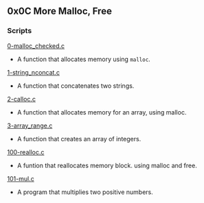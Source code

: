 ## 0x0C More Malloc, Free

### Scripts
[0-malloc_checked.c](./0-malloc_checked.c)
- A function that allocates memory using ``malloc``.

[1-string_nconcat.c](./1-string_nconcat.c)
- A function that concatenates two strings.

[2-calloc.c](./2-calloc.c)
- A function that allocates memory for an array, using malloc.

[3-array_range.c](./3-array_range.c)
- A function that creates an array of integers.

[100-realloc.c](./100-realloc.c)
- A funtion that reallocates memory block. using malloc and free.

[101-mul.c](./101-mul.c)
- A program that multiplies two positive numbers.
